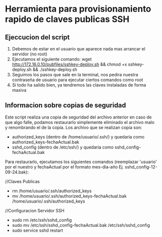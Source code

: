# Herramienta para provisionamiento rapido de claves publicas SSH

## Ejeccucion del script

1. Debemos de estar en el usuario que aparece nada mas arrancar el servidor (no root)
2. Ejecutamos el siguiente comando: wget http://172.16.0.10/pubfiles/sshkey-deploy.sh && chmod +x sshkey-deploy.sh && ./sshkey-deploy.sh
3. Seguimos los pasos que sale en la terminal, nos pedira nuestra contraseña de usuario para ejecutar ciertos comandos como root
4. Si todo ha salido bien, ya tendremos las claves instaladas de forma masiva


## Informacion sobre copias de seguridad

Este script realiza una copia de seguridad del archivo anterior en caso de que algo falle, podamos restaurarlo simplemente eliminado el archivo malo y renombrando el de la copia.
Los archivo que se realizan copia son:

- authorized_keys (dentro de /home/usuario/.ssh/) y quedaria como authorized_keys-fechaActual.bak
- sshd_config (dentro de /etc/ssh/) y quedaria como sshd_config-fechaActual.bak

Para restaurarlo, ejecutamos los siguientes comandos (reemplazar 'usuario' por el nuestro y fechaActual por el formato mes-dia-año Ej. sshd_config-12-09-24.bak):

//Claves Publicas
- rm /home/usuario/.ssh/authorized_keys
- mv /home/usuario/.ssh/authorized_keys-fechaActual.bak /home/usuario/.ssh/authorized_keys

//Configuracion Servidor SSH
- sudo rm /etc/ssh/sshd_config
- sudo mv /etc/ssh/sshd_config-fechaActual.bak /etc/ssh/sshd_config
- sudo service sshd restart
